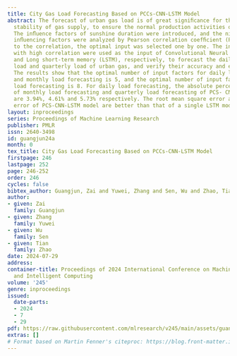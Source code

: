 ```yaml
---
title: City Gas Load Forecasting Based on PCCs-CNN-LSTM Model
abstract: The forecast of urban gas load is of great signiﬁcance for the safety and
  stability of gas supply, to ensure the normal production activities of residents.
  The inﬂuence factors of sunshine duration were introduced, and the nine identiﬁed
  inﬂuencing factors were analyzed by Pearson correlation coefﬁcient (PCCs). According
  to the correlation, the optimal input was selected one by one. The inﬂuencing factors
  with high correlation were used as the input of Convolutional Neural Networks (CNN)
  and Long short-term memory (LSTM), respectively, to forecast the daily load, monthly
  load and quarterly load of urban gas, and verify their accuracy and effectiveness.
  The results show that the optimal number of input factors for daily load forecasting
  and monthly load forecasting is 5, and the optimal number of input factors for quarterly
  load forecasting is 8. For daily load forecasting, the absolute percentage errors
  of monthly load forecasting and quarterly load forecasting of PCS- CNN-LSTM model
  are 3.94%, 4.61% and 5.73% respectively. The root mean square error and mean absolute
  error of PCS-CNN-LSTM model are better than that of a single LSTM model.
layout: inproceedings
series: Proceedings of Machine Learning Research
publisher: PMLR
issn: 2640-3498
id: guangjun24a
month: 0
tex_title: City Gas Load Forecasting Based on PCCs-CNN-LSTM Model
firstpage: 246
lastpage: 252
page: 246-252
order: 246
cycles: false
bibtex_author: Guangjun, Zai and Yuwei, Zhang and Sen, Wu and Zhao, Tian
author:
- given: Zai
  family: Guangjun
- given: Zhang
  family: Yuwei
- given: Wu
  family: Sen
- given: Tian
  family: Zhao
date: 2024-07-29
address:
container-title: Proceedings of 2024 International Conference on Machine Learning
  and Intelligent Computing
volume: '245'
genre: inproceedings
issued:
  date-parts:
  - 2024
  - 7
  - 29
pdf: https://raw.githubusercontent.com/mlresearch/v245/main/assets/guangjun24a/guangjun24a.pdf
extras: []
# Format based on Martin Fenner's citeproc: https://blog.front-matter.io/posts/citeproc-yaml-for-bibliographies/
---
```


